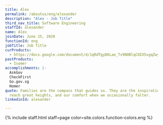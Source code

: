 ```yaml
---
title: Alex
permalink: /aboutus/eng/alexander
description: "Alex - Job Title"
third_nav_title: Software Engineering
staffId: alexander
name: Alex
joinDate: June 15, 2020
functionId: eng
jobTitle: Job Title
curProducts:
  - https://docs.google.com/document/d/1qRdTgyD6Lae_Tv9NOBlqCOIX5vgqZwyC-hcZ31erxhI/edit#heading=h.xkfgcwsoy2dv
pastProducts:
  - Isomer
accomplishments: |-
  AskGov
  CheckFirst
  Go.gov.sg
  Homer
quote: Families are the compass that guides us. They are the inspiration to
  reach great heights, and our comfort when we occasionally falter.
linkedinId: alexander

---
```


{% include staff.html staff=page color=site.colors.function-colors.eng %}

